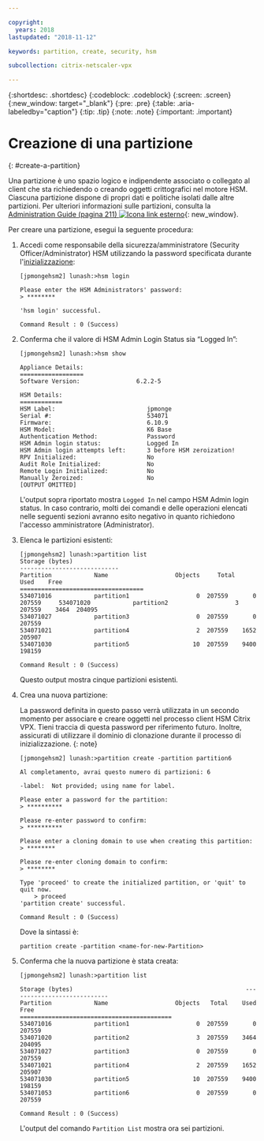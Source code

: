 ```yaml
---

copyright:
  years: 2018
lastupdated: "2018-11-12"

keywords: partition, create, security, hsm

subcollection: citrix-netscaler-vpx

---
```


{:shortdesc: .shortdesc}
{:codeblock: .codeblock}
{:screen: .screen}
{:new_window: target="_blank"}
{:pre: .pre}
{:table: .aria-labeledby="caption"}
{:tip: .tip}
{:note: .note}
{:important: .important}

# Creazione di una partizione
{: #create-a-partition}

Una partizione è uno spazio logico e indipendente associato o collegato al client che sta richiedendo o creando oggetti crittografici nel motore HSM. Ciascuna partizione dispone di propri dati e politiche isolati dalle altre partizioni. Per ulteriori informazioni sulle partizioni, consulta la [Administration Guide (pagina 211) ![Icona link esterno](../../icons/launch-glyph.svg "Icona link esterno")](https://public.dhe.ibm.com/cloud/bluemix/network/vpx/administration_guide.pdf){: new_window}.

Per creare una partizione, esegui la seguente procedura:

1.	Accedi come responsabile della sicurezza/amministratore (Security Officer/Administrator) HSM utilizzando la password specificata durante l'[inizializzazione](/docs/infrastructure/citrix-netscaler-vpx?topic=citrix-netscaler-vpx-initialize-ibm-hardware-security-module-hsm-):

	```
	[jpmongehsm2] lunash:>hsm login

	Please enter the HSM Administrators' password:
	> ********

	'hsm login' successful.

	Command Result : 0 (Success)
	```

2.	Conferma che il valore di HSM Admin Login Status sia “Logged In”:

	```
	[jpmongehsm2] lunash:>hsm show

	Appliance Details:
	==================
	Software Version:                6.2.2-5

	HSM Details:
	============
	HSM Label:                          jpmonge
	Serial #:                           534071
	Firmware:                           6.10.9
	HSM Model:                          K6 Base
	Authentication Method:              Password
	HSM Admin login status:             Logged In
	HSM Admin login attempts left:      3 before HSM zeroization!
	RPV Initialized:                    No
	Audit Role Initialized:             No
	Remote Login Initialized:           No
	Manually Zeroized:                  No
	[OUTPUT OMITTED]
	```

	L'output sopra riportato mostra `Logged In` nel campo HSM Admin login status. In caso contrario, molti dei comandi e delle operazioni elencati nelle seguenti sezioni avranno esito negativo in quanto richiedono l'accesso amministratore (Administrator).

3.	Elenca le partizioni esistenti:

	```
	[jpmongehsm2] lunash:>partition list
	Storage (bytes)
	----------------------------
	Partition            Name                   Objects   	Total    Used    Free
	===================================
	534071016            partition1                   0  207559       0  207559 	534071020            partition2                   3  207559    3464  204095
	534071027            partition3                   0  207559       0  207559
	534071021            partition4                   2  207559    1652  205907
	534071030            partition5                  10  207559    9400  198159

	Command Result : 0 (Success)
	```

	Questo output mostra cinque partizioni esistenti.

4.	Crea una nuova partizione:

	 La password definita in questo passo verrà utilizzata in un secondo momento per associare e creare oggetti nel processo client HSM Citrix VPX. Tieni traccia di questa password per riferimento futuro. Inoltre, assicurati di utilizzare il dominio di clonazione durante il processo di inizializzazione.
   {: note}

	```
	[jpmongehsm2] lunash:>partition create -partition partition6

	Al completamento, avrai questo numero di partizioni: 6

	-label:  Not provided; using name for label.

	Please enter a password for the partition:
	> **********

	Please re-enter password to confirm:
	> **********

	Please enter a cloning domain to use when creating this partition:
	> ********

	Please re-enter cloning domain to confirm:
	> ********

	Type 'proceed' to create the initialized partition, or 'quit' to quit now.
		> proceed
	'partition create' successful.

	Command Result : 0 (Success)
	```

	Dove la sintassi è:

	```
	partition create -partition <name-for-new-Partition>
	```

5.	Conferma che la nuova partizione è stata creata:

	```
	[jpmongehsm2] lunash:>partition list

	Storage (bytes)	                                             	----------------------------
	Partition            Name                   Objects   Total    Used    Free
	===========================================
	534071016            partition1                   0  207559       0  207559
	534071020            partition2                   3  207559    3464  204095
	534071027            partition3                   0  207559       0  207559
	534071021            partition4                   2  207559    1652  205907
	534071030            partition5                  10  207559    9400  198159
	534071053            partition6                   0  207559       0  207559

	Command Result : 0 (Success)
	```

	L'output del comando `Partition List` mostra ora sei partizioni.
